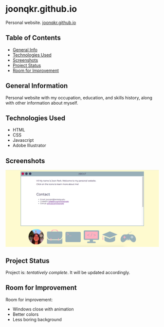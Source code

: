 # joonqkr.github.io
Personal website.
[joonqkr.github.io](https://joonqkr.github.io/joonqkr.github.io)

## Table of Contents
* [General Info](#general-information)
* [Technologies Used](#technologies-used)
* [Screenshots](#screenshots)
* [Project Status](#project-status)
* [Room for Improvement](#room-for-improvement)

## General Information
Personal website with my occupation, education, and skills history, along with other information about myself.

## Technologies Used
- HTML
- CSS
- Javascript
- Adobe Illustrator

## Screenshots
![Example screenshot](assets/img/screenshot.png)

## Project Status
Project is: _tentatively complete_.
It will be updated accordingly.

## Room for Improvement
Room for improvement:
- Windows close with animation
- Better colors
- Less boring background
